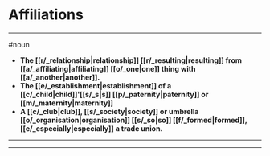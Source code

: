 # Affiliations
---
#noun
- **The [[r/_relationship|relationship]] [[r/_resulting|resulting]] from [[a/_affiliating|affiliating]] [[o/_one|one]] thing with [[a/_another|another]].**
- **The [[e/_establishment|establishment]] of a [[c/_child|child]]'[[s/_s|s]] [[p/_paternity|paternity]] or [[m/_maternity|maternity]]**
- **A [[c/_club|club]], [[s/_society|society]] or umbrella [[o/_organisation|organisation]] [[s/_so|so]] [[f/_formed|formed]], [[e/_especially|especially]] a trade union.**
---
---

